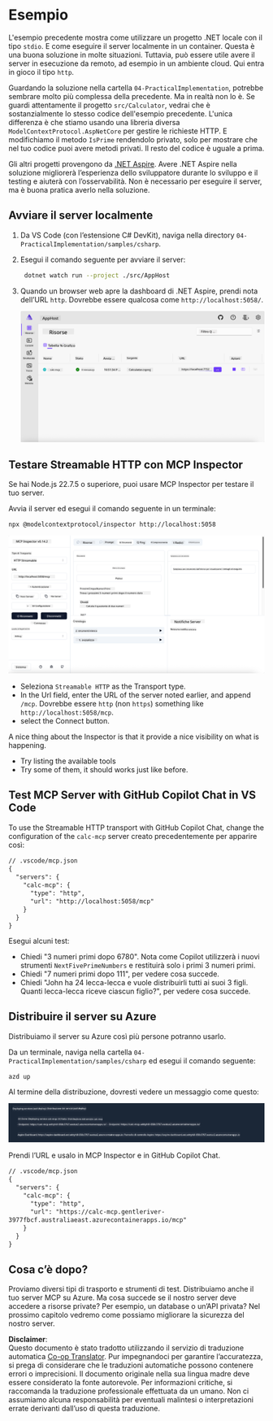 <!--
CO_OP_TRANSLATOR_METADATA:
{
  "original_hash": "0bc7bd48f55f1565f1d95ccb2c16f728",
  "translation_date": "2025-06-18T07:49:39+00:00",
  "source_file": "04-PracticalImplementation/samples/csharp/README.md",
  "language_code": "it"
}
-->
# Esempio

L'esempio precedente mostra come utilizzare un progetto .NET locale con il tipo `stdio`. E come eseguire il server localmente in un container. Questa è una buona soluzione in molte situazioni. Tuttavia, può essere utile avere il server in esecuzione da remoto, ad esempio in un ambiente cloud. Qui entra in gioco il tipo `http`.

Guardando la soluzione nella cartella `04-PracticalImplementation`, potrebbe sembrare molto più complessa della precedente. Ma in realtà non lo è. Se guardi attentamente il progetto `src/Calculator`, vedrai che è sostanzialmente lo stesso codice dell'esempio precedente. L'unica differenza è che stiamo usando una libreria diversa `ModelContextProtocol.AspNetCore` per gestire le richieste HTTP. E modifichiamo il metodo `IsPrime` rendendolo privato, solo per mostrare che nel tuo codice puoi avere metodi privati. Il resto del codice è uguale a prima.

Gli altri progetti provengono da [.NET Aspire](https://learn.microsoft.com/dotnet/aspire/get-started/aspire-overview). Avere .NET Aspire nella soluzione migliorerà l’esperienza dello sviluppatore durante lo sviluppo e il testing e aiuterà con l’osservabilità. Non è necessario per eseguire il server, ma è buona pratica averlo nella soluzione.

## Avviare il server localmente

1. Da VS Code (con l’estensione C# DevKit), naviga nella directory `04-PracticalImplementation/samples/csharp`.
1. Esegui il comando seguente per avviare il server:

   ```bash
    dotnet watch run --project ./src/AppHost
   ```

1. Quando un browser web apre la dashboard di .NET Aspire, prendi nota dell’URL `http`. Dovrebbe essere qualcosa come `http://localhost:5058/`.

   ![Dashboard di .NET Aspire](../../../../../translated_images/dotnet-aspire-dashboard.0a7095710e9301e90df2efd867e1b675b3b9bc2ccd7feb1ebddc0751522bc37c.it.png)

## Testare Streamable HTTP con MCP Inspector

Se hai Node.js 22.7.5 o superiore, puoi usare MCP Inspector per testare il tuo server.

Avvia il server ed esegui il comando seguente in un terminale:

```bash
npx @modelcontextprotocol/inspector http://localhost:5058
```

![MCP Inspector](../../../../../translated_images/mcp-inspector.c223422b9b494fb4a518a3b3911b3e708e6a5715069470f9163ee2ee8d5f1ba9.it.png)

- Seleziona `Streamable HTTP` as the Transport type.
- In the Url field, enter the URL of the server noted earlier, and append `/mcp`. Dovrebbe essere `http` (non `https`) something like `http://localhost:5058/mcp`.
- select the Connect button.

A nice thing about the Inspector is that it provide a nice visibility on what is happening.

- Try listing the available tools
- Try some of them, it should works just like before.

## Test MCP Server with GitHub Copilot Chat in VS Code

To use the Streamable HTTP transport with GitHub Copilot Chat, change the configuration of the `calc-mcp` server creato precedentemente per apparire così:

```jsonc
// .vscode/mcp.json
{
  "servers": {
    "calc-mcp": {
      "type": "http",
      "url": "http://localhost:5058/mcp"
    }
  }
}
```

Esegui alcuni test:

- Chiedi "3 numeri primi dopo 6780". Nota come Copilot utilizzerà i nuovi strumenti `NextFivePrimeNumbers` e restituirà solo i primi 3 numeri primi.
- Chiedi "7 numeri primi dopo 111", per vedere cosa succede.
- Chiedi "John ha 24 lecca-lecca e vuole distribuirli tutti ai suoi 3 figli. Quanti lecca-lecca riceve ciascun figlio?", per vedere cosa succede.

## Distribuire il server su Azure

Distribuiamo il server su Azure così più persone potranno usarlo.

Da un terminale, naviga nella cartella `04-PracticalImplementation/samples/csharp` ed esegui il comando seguente:

```bash
azd up
```

Al termine della distribuzione, dovresti vedere un messaggio come questo:

![Distribuzione Azd riuscita](../../../../../translated_images/azd-deployment-success.bd42940493f1b834a5ce6251a6f88966546009b350df59d0cc4a8caabe94a4f1.it.png)

Prendi l’URL e usalo in MCP Inspector e in GitHub Copilot Chat.

```jsonc
// .vscode/mcp.json
{
  "servers": {
    "calc-mcp": {
      "type": "http",
      "url": "https://calc-mcp.gentleriver-3977fbcf.australiaeast.azurecontainerapps.io/mcp"
    }
  }
}
```

## Cosa c’è dopo?

Proviamo diversi tipi di trasporto e strumenti di test. Distribuiamo anche il tuo server MCP su Azure. Ma cosa succede se il nostro server deve accedere a risorse private? Per esempio, un database o un’API privata? Nel prossimo capitolo vedremo come possiamo migliorare la sicurezza del nostro server.

**Disclaimer**:  
Questo documento è stato tradotto utilizzando il servizio di traduzione automatica [Co-op Translator](https://github.com/Azure/co-op-translator). Pur impegnandoci per garantire l’accuratezza, si prega di considerare che le traduzioni automatiche possono contenere errori o imprecisioni. Il documento originale nella sua lingua madre deve essere considerato la fonte autorevole. Per informazioni critiche, si raccomanda la traduzione professionale effettuata da un umano. Non ci assumiamo alcuna responsabilità per eventuali malintesi o interpretazioni errate derivanti dall’uso di questa traduzione.